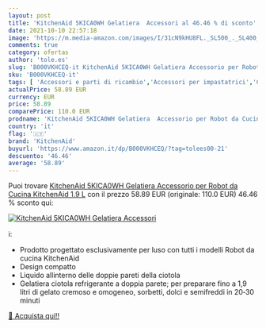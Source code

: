 ```yaml
---
layout: post
title: 'KitchenAid 5KICA0WH Gelatiera  Accessori al 46.46 % di sconto'
date: 2021-10-10 22:57:18
image: 'https://m.media-amazon.com/images/I/31cN9kHU8FL._SL500_._SL400_.jpg'
comments: true
category: ofertas
author: 'tole.es'
slug: 'B000VKHCEQ-it KitchenAid 5KICA0WH Gelatiera Accessorio per Robot da...'
sku: 'B000VKHCEQ-it'
tags: [ 'Accessori e parti di ricambio','Accessori per impastatrici','Casa e cucina','Elettrodomestici','Elettrodomestici speciali','Macchine del gelato','kitchenaid', ]
actualPrice: 58.89 EUR
currency: EUR
price: 58.89
comparePrice: 110.0 EUR
prodname: 'KitchenAid 5KICA0WH Gelatiera  Accessorio per Robot da Cucina KitchenAid  1.9 L'
country: 'it'
flag: '🇮🇹'
brand: 'KitchenAid'
buyurl: 'https://www.amazon.it/dp/B000VKHCEQ/?tag=tolees00-21'
descuento: '46.46'
average: '58.89'
---
```


Puoi trovare [KitchenAid 5KICA0WH Gelatiera  Accessorio per Robot da Cucina KitchenAid  1.9 L](https://www.amazon.it/dp/B000VKHCEQ/?tag=tolees00-21) con il prezzo 58.89 EUR (originale: 110.0 EUR) 46.46 % sconto qui:

[![KitchenAid 5KICA0WH Gelatiera  Accessori](https://m.media-amazon.com/images/I/31cN9kHU8FL._SL500_._SL400_.jpg)](https://www.amazon.it/dp/B000VKHCEQ/?tag=tolees00-21)

ℹ️:

- Prodotto progettato esclusivamente per luso con tutti i modelli Robot da cucina KitchenAid
- Design compatto
- Liquido allinterno delle doppie pareti della ciotola
- Gelatiera ciotola refrigerante a doppia parete; per preparare fino a 1,9 litri di gelato cremoso e omogeneo, sorbetti, dolci e semifreddi in 20‑30 minuti

[🛒 Acquista qui!!](https://www.amazon.it/dp/B000VKHCEQ/?tag=tolees00-21)
